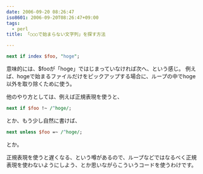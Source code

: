 ```yaml
---
date: 2006-09-20 08:26:47
iso8601: 2006-09-20T08:26:47+09:00
tags:
  - perl
title: 「○○○で始まらない文字列」を探す方法

---
```


```perl
next if index $foo, "hoge";
```

意味的には、$fooが「hoge」ではじまっていなければ次へ、という感じ。
例えば、hogeで始まるファイルだけをピックアップする場合に、ループの中でhoge以外を取り除くために使う。

他のやり方としては、例えば正規表現を使うと、

```perl
next if $foo !~ /^hoge/;
```

とか、もう少し自然に書けば、

```perl
next unless $foo =~ /^hoge/;
```

とか。

正規表現を使うと遅くなる、という噂があるので、ループなどではなるべく正規表現を使わないようにしよう、とか思いながらこういうコードを使うわけです。
